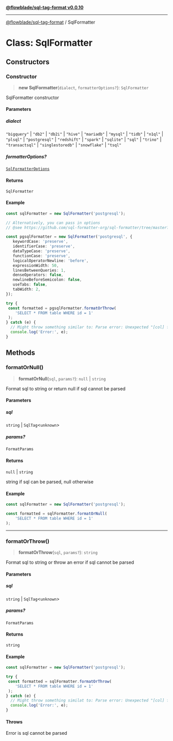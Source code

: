 [**@flowblade/sql-tag-format v0.0.10**](../README.md)

***

[@flowblade/sql-tag-format](../README.md) / SqlFormatter

# Class: SqlFormatter

## Constructors

### Constructor

> **new SqlFormatter**(`dialect`, `formatterOptions?`): `SqlFormatter`

SqlFormatter constructor

#### Parameters

##### dialect

`"bigquery"` | `"db2"` | `"db2i"` | `"hive"` | `"mariadb"` | `"mysql"` | `"tidb"` | `"n1ql"` | `"plsql"` | `"postgresql"` | `"redshift"` | `"spark"` | `"sqlite"` | `"sql"` | `"trino"` | `"transactsql"` | `"singlestoredb"` | `"snowflake"` | `"tsql"`

##### formatterOptions?

[`SqlFormatterOptions`](../type-aliases/SqlFormatterOptions.md)

#### Returns

`SqlFormatter`

#### Example

```typescript
const sqlFormatter = new SqlFormatter('postgresql');

// Alternatively, you can pass in options
// @see https://github.com/sql-formatter-org/sql-formatter/tree/master?tab=readme-ov-file#configuration-options

const pgsqlFormatter = new SqlFormatter('postgresql', {
   keywordCase: 'preserve',
   identifierCase: 'preserve',
   dataTypeCase: 'preserve',
   functionCase: 'preserve',
   logicalOperatorNewline: 'before',
   expressionWidth: 50,
   linesBetweenQueries: 1,
   denseOperators: false,
   newlineBeforeSemicolon: false,
   useTabs: false,
   tabWidth: 2,
});

try {
 const formatted = pgsqlFormatter.formatOrThrow(
    'SELECT * FROM table WHERE id = 1'
 );
} catch (e) {
  // Might throw something similar to: Parse error: Unexpected "[col] from" at line 1 column 8
  console.log('Error:', e);
}
```

## Methods

### formatOrNull()

> **formatOrNull**(`sql`, `params?`): `null` \| `string`

Format sql to string or return null if sql cannot be parsed

#### Parameters

##### sql

`string` | `SqlTag`\<`unknown`\>

##### params?

`FormatParams`

#### Returns

`null` \| `string`

string if sql can be parsed, null otherwise

#### Example

```typescript
const sqlFormatter = new SqlFormatter('postgresql');

const formatted = sqlFormatter.formatOrNull(
    'SELECT * FROM table WHERE id = 1'
);
```

***

### formatOrThrow()

> **formatOrThrow**(`sql`, `params?`): `string`

Format sql to string or throw an error if sql cannot be parsed

#### Parameters

##### sql

`string` | `SqlTag`\<`unknown`\>

##### params?

`FormatParams`

#### Returns

`string`

#### Example

```typescript
const sqlFormatter = new SqlFormatter('postgresql');

try {
 const formatted = sqlFormatter.formatOrThrow(
    'SELECT * FROM table WHERE id = 1'
 );
} catch (e) {
  // Might throw something similat to: Parse error: Unexpected "[col] from" at line 1 column 8
  console.log('Error:', e);
}
```

#### Throws

Error is sql cannot be parsed
